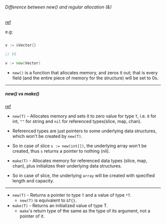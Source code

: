 
###### Difference between new() and regular allocation (&)

[ref](https://stackoverflow.com/questions/13244947/is-there-a-difference-between-new-and-regular-allocation)

e.g:

```go

v := &Vector{}

// VS

v := new(Vector)
``` 

- `new()` is a function that allocates memory, and zeros it out; that is every field (and the entire piece of memory for the structure) will be set to 0s.

---

##### new() vs make()
[ref](https://stackoverflow.com/questions/9320862/why-would-i-make-or-new)

- `new(T)` - Allocates memory and sets it to zero value for type `T`, i.e. `0` for int, `""` for string and `nil` for referenced types(slice, map, chan).
- Referenced types are just pointers to some underlying data structures, which won't be created by `new(T)`.
- So in case of slice `s := new(int[])`, the underlying array won't be created, thus `s` returns a pointer to nothing (nil).

- `make(T)` - Allocates memory for referenced data types (slice, map, chan), plus initializes their underlying data structures. 
- So in case of slice, the underlying `array` will be created with specified length and capacity.

---

- `new(T)` - Returns a pointer to type `T`  and a value of type `*T`. 
  - `new(T)` is equivalent to `&T{}`.
- `make(T)` - Returns an initialized value of type T. 
  - `make`'s return type of the same as the type of its argument, not a pointer of it.

